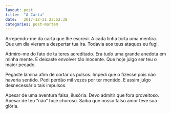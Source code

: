 ```yaml
---
layout: post
title:  "A Carta"
date:   2017-12-31 23:52:38
categories: post-mortem
---
```


Arrependo-me da carta que lhe escrevi.
A cada linha torta uma mentira.
Que um dia vieram a despertar tua ira.
Todavia aos teus ataques eu fugi.

Admiro-me do fato de tu teres acreditado.
Era tudo uma grande anedota em minha mente.
E deixaste envolver tão inocente.
Que hoje julgo ser teu o maior pecado.

Pegaste lâmina afim de cortar os pulsos.
Impedi que o fizesse pois não haveria sentido.
Pedi perdão mil vezes por ter mentido.
E assim julgo desnecessário tais impulsos.

Apesar de uma aventura falsa, ilusória.
Devo admitir que fora proveitoso.
Apesar de teu “não” hoje choroso.
Saiba que nosso falso amor teve sua glória.
